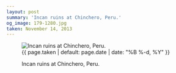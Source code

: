 ```yaml
---
layout: post
summary: 'Incan ruins at Chinchero, Peru.'
og_image: 179-1280.jpg
taken: November 14, 2013
---
```


<figure class="post">
<img alt="Incan ruins at Chinchero, Peru." sizes="(min-width: 700px) 50vw, calc(100vw - 2rem)" src="{{ site.assets_url }}/179-640.jpg" srcset="{{ site.assets_url }}/179-1280.jpg 1280w, {{ site.assets_url }}/179-960.jpg 960w, {{ site.assets_url }}/179-640.jpg 640w, {{ site.assets_url }}/179-320.jpg 320w"/>
<figcaption>
<time>{{ page.taken | default: page.date | date: "%B %-d, %Y" }}</time>
<p>Incan ruins at Chinchero, Peru.</p>
</figcaption>
</figure>
